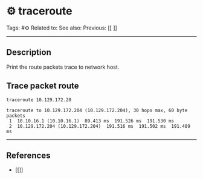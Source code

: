 # ⚙️ traceroute
Tags: #⚙️ 
Related to: 
See also: 
Previous: [[ ]]

---
## Description

Print the route packets trace to network host.

## Trace packet route

	traceroute 10.129.172.20

```                                 
traceroute to 10.129.172.204 (10.129.172.204), 30 hops max, 60 byte packets
 1  10.10.16.1 (10.10.16.1)  89.413 ms  191.526 ms  191.530 ms
 2  10.129.172.204 (10.129.172.204)  191.516 ms  191.502 ms  191.489 ms
```

---
## References
- [[]]